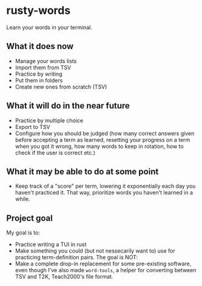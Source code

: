# rusty-words

Learn your words in your terminal.

## What it does now
- Manage your words lists
- Import them from TSV
- Practice by writing
- Put them in folders
- Create new ones from scratch (TSV)

## What it will do in the near future
- Practice by multiple choice
- Export to TSV
- Configure how you should be judged (how many correct answers given before
  accepting a term as learned, resetting your progress on a term when you got it
  wrong, how many words to keep in rotation, how to check if the user is correct etc.)

## What it may be able to do at some point
- Keep track of a "score" per term, lowering it exponentially each day you
  haven't practiced it. That way, prioritize words you haven't learned in a
  while.

## Project goal
My goal is to:
- Practice writing a TUI in rust
- Make something you could (but not nessecarily want to) use for practicing
  term-definition pairs.
The goal is NOT:
- Make a complete drop-in replacement for some pre-existing software, even
  though I've also made `word-tools`, a helper for converting between TSV and
  T2K, Teach2000's file format.
